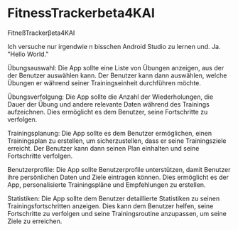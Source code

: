 # FitnessTrackerbeta4KAI
 FitneßTrackerβeta4KAI

Ich versuche nur irgendwie n bisschen Android Studio zu lernen und. Ja. "Hello World."

Übungsauswahl: Die App sollte eine Liste von Übungen anzeigen, aus der der Benutzer auswählen kann. Der Benutzer kann dann auswählen, welche Übungen er während seiner Trainingseinheit durchführen möchte.

Übungsverfolgung: Die App sollte die Anzahl der Wiederholungen, die Dauer der Übung und andere relevante Daten während des Trainings aufzeichnen. Dies ermöglicht es dem Benutzer, seine Fortschritte zu verfolgen.

Trainingsplanung: Die App sollte es dem Benutzer ermöglichen, einen Trainingsplan zu erstellen, um sicherzustellen, dass er seine Trainingsziele erreicht. Der Benutzer kann dann seinen Plan einhalten und seine Fortschritte verfolgen.

Benutzerprofile: Die App sollte Benutzerprofile unterstützen, damit Benutzer ihre persönlichen Daten und Ziele eintragen können. Dies ermöglicht es der App, personalisierte Trainingspläne und Empfehlungen zu erstellen.

Statistiken: Die App sollte dem Benutzer detaillierte Statistiken zu seinen Trainingsfortschritten anzeigen. Dies kann dem Benutzer helfen, seine Fortschritte zu verfolgen und seine Trainingsroutine anzupassen, um seine Ziele zu erreichen.
